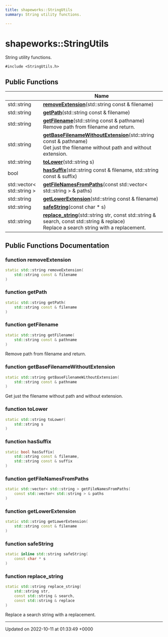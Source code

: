```yaml
---
title: shapeworks::StringUtils
summary: String utility functions. 

---
```


# shapeworks::StringUtils



String utility functions. 


`#include <StringUtils.h>`

## Public Functions

|                | Name           |
| -------------- | -------------- |
| std::string | **[removeExtension](../Classes/classshapeworks_1_1StringUtils.md#function-removeextension)**(std::string const & filename) |
| std::string | **[getPath](../Classes/classshapeworks_1_1StringUtils.md#function-getpath)**(std::string const & filename) |
| std::string | **[getFilename](../Classes/classshapeworks_1_1StringUtils.md#function-getfilename)**(std::string const & pathname)<br>Remove path from filename and return.  |
| std::string | **[getBaseFilenameWithoutExtension](../Classes/classshapeworks_1_1StringUtils.md#function-getbasefilenamewithoutextension)**(std::string const & pathname)<br>Get just the filename without path and without extension.  |
| std::string | **[toLower](../Classes/classshapeworks_1_1StringUtils.md#function-tolower)**(std::string s) |
| bool | **[hasSuffix](../Classes/classshapeworks_1_1StringUtils.md#function-hassuffix)**(std::string const & filename, std::string const & suffix) |
| std::vector< std::string > | **[getFileNamesFromPaths](../Classes/classshapeworks_1_1StringUtils.md#function-getfilenamesfrompaths)**(const std::vector< std::string > & paths) |
| std::string | **[getLowerExtension](../Classes/classshapeworks_1_1StringUtils.md#function-getlowerextension)**(std::string const & filename) |
| std::string | **[safeString](../Classes/classshapeworks_1_1StringUtils.md#function-safestring)**(const char * s) |
| std::string | **[replace_string](../Classes/classshapeworks_1_1StringUtils.md#function-replace-string)**(std::string str, const std::string & search, const std::string & replace)<br>Replace a search string with a replacement.  |

## Public Functions Documentation

### function removeExtension

```cpp
static std::string removeExtension(
    std::string const & filename
)
```


### function getPath

```cpp
static std::string getPath(
    std::string const & filename
)
```


### function getFilename

```cpp
static std::string getFilename(
    std::string const & pathname
)
```

Remove path from filename and return. 

### function getBaseFilenameWithoutExtension

```cpp
static std::string getBaseFilenameWithoutExtension(
    std::string const & pathname
)
```

Get just the filename without path and without extension. 

### function toLower

```cpp
static std::string toLower(
    std::string s
)
```


### function hasSuffix

```cpp
static bool hasSuffix(
    std::string const & filename,
    std::string const & suffix
)
```


### function getFileNamesFromPaths

```cpp
static std::vector< std::string > getFileNamesFromPaths(
    const std::vector< std::string > & paths
)
```


### function getLowerExtension

```cpp
static std::string getLowerExtension(
    std::string const & filename
)
```


### function safeString

```cpp
static inline std::string safeString(
    const char * s
)
```


### function replace_string

```cpp
static std::string replace_string(
    std::string str,
    const std::string & search,
    const std::string & replace
)
```

Replace a search string with a replacement. 

-------------------------------

Updated on 2022-10-11 at 01:33:49 +0000